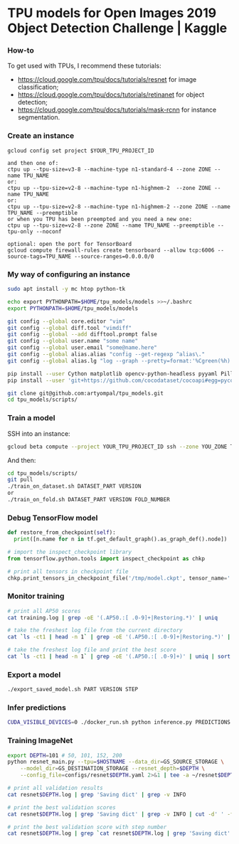 # TPU models for Open Images 2019 Object Detection Challenge | Kaggle

### How-to

To get used with TPUs, I recommend these tutorials:
* https://cloud.google.com/tpu/docs/tutorials/resnet for image classification;
* https://cloud.google.com/tpu/docs/tutorials/retinanet for object detection;
* https://cloud.google.com/tpu/docs/tutorials/mask-rcnn for instance segmentation.

### Create an instance

```
gcloud config set project $YOUR_TPU_PROJECT_ID

and then one of:
ctpu up --tpu-size=v3-8 --machine-type n1-standard-4 --zone ZONE --name TPU_NAME
or:
ctpu up --tpu-size=v2-8 --machine-type n1-highmem-2  --zone ZONE --name TPU_NAME
or:
ctpu up --tpu-size=v2-8 --machine-type n1-highmem-2 --zone ZONE --name TPU_NAME --preemptible
or when you TPU has been preempted and you need a new one:
ctpu up --tpu-size=v2-8 --zone ZONE --name TPU_NAME --preemptible --tpu-only --noconf

optional: open the port for TensorBoard
gcloud compute firewall-rules create tensorboard --allow tcp:6006 --source-tags=TPU_NAME --source-ranges=0.0.0.0/0
```


### My way of configuring an instance

```bash
sudo apt install -y mc htop python-tk

echo export PYTHONPATH=$HOME/tpu_models/models >>~/.bashrc
export PYTHONPATH=$HOME/tpu_models/models

git config --global core.editor "vim"
git config --global diff.tool "vimdiff"
git config --global --add difftool.prompt false
git config --global user.name "some name"
git config --global user.email "some@name.here"
git config --global alias.alias "config --get-regexp ^alias\."
git config --global alias.lg "log --graph --pretty=format:'%Cgreen(%h) -%Cblue(%ci) %C(yellow)<%an>%d%Creset %s' --abbrev-commit"

pip install --user Cython matplotlib opencv-python-headless pyyaml Pillow
pip install --user 'git+https://github.com/cocodataset/cocoapi#egg=pycocotools&subdirectory=PythonAPI'

git clone git@github.com:artyompal/tpu_models.git
cd tpu_models/scripts/
```


### Train a model

SSH into an instance:
```bash
gcloud beta compute --project YOUR_TPU_PROJECT_ID ssh --zone YOU_ZONE TPU_NAME
```

And then:
```bash
cd tpu_models/scripts/
git pull
./train_on_dataset.sh DATASET_PART VERSION
or
./train_on_fold.sh DATASET_PART VERSION FOLD_NUMBER
```


### Debug TensorFlow model

```python
def restore_from_checkpoint(self):
  print([n.name for n in tf.get_default_graph().as_graph_def().node])

# import the inspect_checkpoint library
from tensorflow.python.tools import inspect_checkpoint as chkp

# print all tensors in checkpoint file
chkp.print_tensors_in_checkpoint_file('/tmp/model.ckpt', tensor_name='', all_tensors=True)
```


### Monitor training

```bash
# print all AP50 scores
cat training.log | grep -oE '(.AP50.:[ .0-9]+|Restoring.*)' | uniq

# take the freshest log file from the current directory
cat `ls -ct1 | head -n 1` | grep -oE '(.AP50.:[ .0-9]+|Restoring.*)' | uniq

# take the freshest log file and print the best score
cat `ls -ct1 | head -n 1` | grep -oE '(.AP50.:[ .0-9]+)' | uniq | sort -r | head -n 1
```


### Export a model

```bash
./export_saved_model.sh PART VERSION STEP
```


### Infer predictions

```bash
CUDA_VISIBLE_DEVICES=0 ./docker_run.sh python inference.py PREDICTIONS.PKL MODEL_DIR
```

### Training ImageNet

```bash
export DEPTH=101 # 50, 101, 152, 200
python resnet_main.py --tpu=$HOSTNAME --data_dir=GS_SOURCE_STORAGE \
    --model_dir=GS_DESTINATION_STORAGE --resnet_depth=$DEPTH \
    --config_file=configs/resnet$DEPTH.yaml 2>&1 | tee -a ~/resnet$DEPTH.log

# print all validation results
cat resnet$DEPTH.log | grep 'Saving dict' | grep -v INFO

# print the best validation scores
cat resnet$DEPTH.log | grep 'Saving dict' | grep -v INFO | cut -d' ' -f 19- | sort -r | head

# print the best validation score with step number
cat resnet$DEPTH.log | grep `cat resnet$DEPTH.log | grep 'Saving dict' | grep -v INFO | cut -d' ' -f 19 | sort -r | head -n 1` | grep Saving | grep INFO
```
